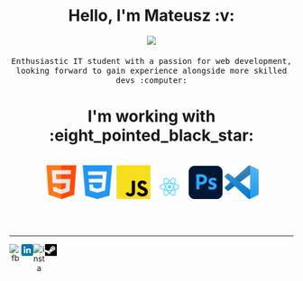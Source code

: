 <div align="center">
  <h1> Hello, I'm Mateusz :v: </h1> 

<p align="center">
  <img src="https://media2.giphy.com/media/vzO0Vc8b2VBLi/giphy.gif" width=300>
  <br><br>
  <samp>
   Enthusiastic IT student  with a passion for web development, looking forward to gain experience alongside more skilled devs :computer:
  </samp>
</p>



<div align="center">
  <h1> I'm working with :eight_pointed_black_star: </h1>
  <br>

<img src="https://raw.githubusercontent.com/totylkopierdola/totylkopierdola/main/img/html.png" width=60>
<img src="https://raw.githubusercontent.com/totylkopierdola/totylkopierdola/main/img/css.png" width=60>
<img src="https://raw.githubusercontent.com/totylkopierdola/totylkopierdola/main/img/js.png" width=60>
<img src="https://raw.githubusercontent.com/totylkopierdola/totylkopierdola/main/img/react.png" width=60>
<img src="https://raw.githubusercontent.com/totylkopierdola/totylkopierdola/main/img/ps.png" width=60>
<img src="https://raw.githubusercontent.com/totylkopierdola/totylkopierdola/main/img/vsc.png" width=60>

</div>

<br><br>
<hr>
<div align="center">
  <a href="https://www.facebook.com/pierdolaq/">
    <img align="left" alt="fb" width="21px" src="https://upload.wikimedia.org/wikipedia/commons/thumb/1/1b/Facebook_icon.svg/1200px-Facebook_icon.svg.png" />
  </a>
  <a href="https://www.linkedin.com/in/mateusz-kudraj-ab606a1ba/">
    <img align="left" alt="Vedant Jajoo Linkdin" width="21px" src="https://raw.githubusercontent.com/edent/SuperTinyIcons/099dc12b59179d07d534069bc8551718f786d91a/images/svg/linkedin.svg" />
  </a>
  <a href="https://www.instagram.com/totylkopierdola/">
    <img align="left" alt="insta" width="21px" src="https://www.flaticon.com/svg/vstatic/svg/2111/2111463.svg?token=exp=1617122217~hmac=7b6f06ef0b87b80fe97d4513059d5026" />
  </a>
  <a href="https://steamcommunity.com/id/shorstky7/">
    <img align="left" alt="" width="21px" src="https://raw.githubusercontent.com/totylkopierdola/totylkopierdola/main/img/steam.png" />
  </a><br/><br/>
  <p align="center">
  </p>
</div>

</div>
